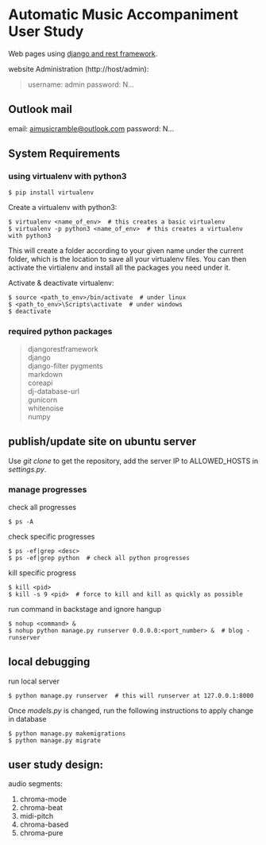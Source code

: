 # Automatic Music Accompaniment User Study

Web pages using [django and rest framework](https://www.django-rest-framework.org).


website Administration (http://host/admin):

> username: admin
> password: N...

## Outlook mail

email: aimusicramble@outlook.com
password: N...

## System Requirements

### using virtualenv with python3

    $ pip install virtualenv

Create a virtualenv with python3:

    $ virtualenv <name_of_env>  # this creates a basic virtualenv
    $ virtualenv -p python3 <name_of_env>  # this creates a virtualenv with python3

This will create a folder according to your given name under the current folder, which is the location to save all your virtualenv files. You can then activate the virtialenv and install all the packages you need under it.

Activate & deactivate virtualenv:

    $ source <path_to_env>/bin/activate  # under linux
    $ <path_to_env>\Scripts\activate  # under windows
    $ deactivate

### required python packages

> djangorestframework  
> django  
> django-filter
> pygments  
> markdown  
> coreapi  
> dj-database-url  
> gunicorn  
> whitenoise  
> numpy  

## publish/update site on ubuntu server

Use _git clone_ to get the repository, add the server IP to ALLOWED_HOSTS in _settings.py_.

### manage progresses

check all progresses

    $ ps -A

check specific progresses

    $ ps -ef|grep <desc>
    $ ps -ef|grep python  # check all python progresses

kill specific progress

    $ kill <pid>
    $ kill -s 9 <pid>  # force to kill and kill as quickly as possible

run command in backstage and ignore hangup

    $ nohup <command> &
    $ nohup python manage.py runserver 0.0.0.0:<port_number> &  # blog - runserver


## local debugging

run local server

    $ python manage.py runserver  # this will runserver at 127.0.0.1:8000

Once _models.py_ is changed, run the following instructions to apply change in database

    $ python manage.py makemigrations
    $ python manage.py migrate


## user study design:

audio segments:

1. chroma-mode
2. chroma-beat
3. midi-pitch  
4. chroma-based  
5. chroma-pure
